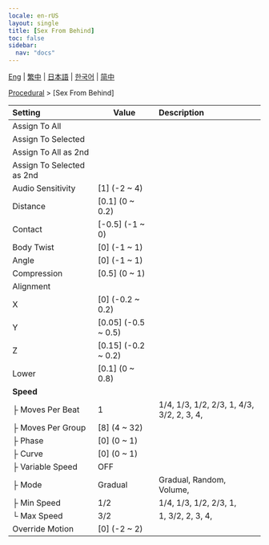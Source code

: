```yaml
---
locale: en-rUS
layout: single
title: [Sex From Behind]
toc: false
sidebar:
  nav: "docs"
---
```

[Eng](/dancexr/menu/2025.4/motion/sex_from_behind) | [繁中](/tw/dancexr/menu/2025.4/motion/sex_from_behind) | [日本語](/jp/dancexr/menu/2025.4/motion/sex_from_behind) | [한국어](/kr/dancexr/menu/2025.4/motion/sex_from_behind) | [简中](/zh/dancexr/menu/2025.4/motion/sex_from_behind)

[Procedural](../menu#Procedural) > [Sex From Behind]



| Setting | Value | Description |
| :--- | --- | :--- |
| Assign To All || 
| Assign To Selected || 
| Assign To All as 2nd || 
| Assign To Selected as 2nd || 
| Audio Sensitivity | [1] (-2 ~ 4) | 
| Distance | [0.1] (0 ~ 0.2) | 
| Contact | [-0.5] (-1 ~ 0) | 
| Body Twist | [0] (-1 ~ 1) | 
| Angle | [0] (-1 ~ 1) | 
| Compression | [0.5] (0 ~ 1) | 
| Alignment || 
| X | [0] (-0.2 ~ 0.2) | 
| Y | [0.05] (-0.5 ~ 0.5) | 
| Z | [0.15] (-0.2 ~ 0.2) | 
| Lower | [0.1] (0 ~ 0.8) | 
| **Speed** | | 
| ├&nbsp;Moves Per Beat | 1 | 1/4, 1/3, 1/2, 2/3, 1, 4/3, 3/2, 2, 3, 4, 
| ├&nbsp;Moves Per Group | [8] (4 ~ 32) | 
| ├&nbsp;Phase | [0] (0 ~ 1) | 
| ├&nbsp;Curve | [0] (0 ~ 1) | 
| ├&nbsp;Variable Speed | OFF | 
| ├&nbsp;Mode | Gradual | Gradual, Random, Volume, 
| ├&nbsp;Min Speed | 1/2 | 1/4, 1/3, 1/2, 2/3, 1, 
| └&nbsp;Max Speed | 3/2 | 1, 3/2, 2, 3, 4, 
| Override Motion | [0] (-2 ~ 2) | 
